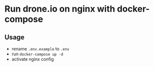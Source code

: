 # Run drone.io on nginx with docker-compose
## Usage
- rename `.env.example` to `.env`
- run `docker-compose up -d`
- activate nginx config
